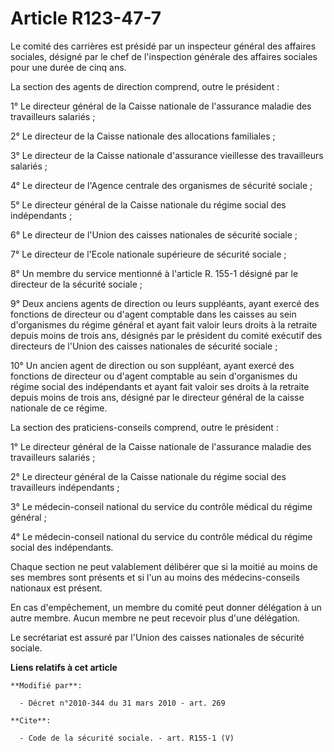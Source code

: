# Article R123-47-7

Le comité des carrières est présidé par un inspecteur général des affaires sociales, désigné par le chef de l'inspection
générale des affaires sociales pour une durée de cinq ans. 

La section des agents de direction comprend, outre le président : 

1° Le directeur général de la Caisse nationale de l'assurance maladie des travailleurs salariés ; 

2° Le directeur de la Caisse nationale des allocations familiales ; 

3° Le directeur de la Caisse nationale d'assurance vieillesse des travailleurs salariés ; 

4° Le directeur de l'Agence centrale des organismes de sécurité sociale ; 

5° Le directeur général de la Caisse nationale du régime social des indépendants ; 

6° Le directeur de l'Union des caisses nationales de sécurité sociale ; 

7° Le directeur de l'Ecole nationale supérieure de sécurité sociale ; 

8° Un membre du service mentionné à l'article R. 155-1 désigné par le directeur de la sécurité sociale ; 

9° Deux anciens agents de direction ou leurs suppléants, ayant exercé des fonctions de directeur ou d'agent comptable dans
les caisses au sein d'organismes du régime général et ayant fait valoir leurs droits à la retraite depuis moins de trois ans,
désignés par le président du comité exécutif des directeurs de l'Union des caisses nationales de sécurité sociale ; 

10° Un ancien agent de direction ou son suppléant, ayant exercé des fonctions de directeur ou d'agent comptable au sein
d'organismes du régime social des indépendants et ayant fait valoir ses droits à la retraite depuis moins de trois ans,
désigné par le directeur général de la caisse nationale de ce régime. 

La section des praticiens-conseils comprend, outre le président : 

1° Le directeur général de la Caisse nationale de l'assurance maladie des travailleurs salariés ; 

2° Le directeur général de la Caisse nationale du régime social des travailleurs indépendants ; 

3° Le médecin-conseil national du service du contrôle médical du régime général ; 

4° Le médecin-conseil national du service du contrôle médical du régime social des indépendants. 

Chaque section ne peut valablement délibérer que si la moitié au moins de ses membres sont présents et si l'un au moins des
médecins-conseils nationaux est présent. 

En cas d'empêchement, un membre du comité peut donner délégation à un autre membre. Aucun membre ne peut recevoir plus d'une
délégation. 

Le secrétariat est assuré par l'Union des caisses nationales de sécurité sociale.

**Liens relatifs à cet article**

	**Modifié par**:

	  - Décret n°2010-344 du 31 mars 2010 - art. 269

	**Cite**:

	  - Code de la sécurité sociale. - art. R155-1 (V)
